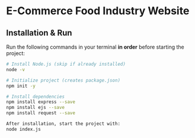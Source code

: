 # E-Commerce Food Industry Website

## Installation & Run

Run the following commands in your terminal **in order** before starting the project:

```bash
# Install Node.js (skip if already installed)
node -v

# Initialize project (creates package.json)
npm init -y

# Install dependencies
npm install express --save
npm install ejs --save
npm install request --save

After installation, start the project with:
node index.js
